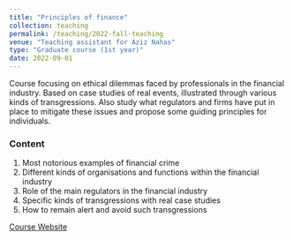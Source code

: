 ```yaml
---
title: "Principles of finance"
collection: teaching
permalink: /teaching/2022-fall-teaching
venue: "Teaching assistant for Aziz Nahas"
type: "Graduate course (1st year)"
date: 2022-09-01
---
```



Course focusing on ethical dilemmas faced by professionals in the financial industry. Based on case studies of real events, illustrated through various kinds of transgressions. Also study what regulators and firms have put in place to mitigate these issues and propose some guiding principles for individuals.

### Content
1. Most notorious examples of financial crime
2. Different kinds of organisations and functions within the financial industry
3. Role of the main regulators in the financial industry
4. Specific kinds of transgressions with real case studies
5. How to remain alert and avoid such transgressions


[Course Website](https://edu.epfl.ch/coursebook/fr/ethical-behavior-in-the-financial-industry-FIN-419)